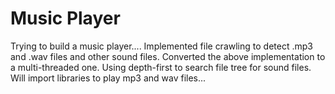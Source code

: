 # Music Player
Trying to build a music player....
Implemented file crawling to detect .mp3 and .wav files and other sound files.
Converted the above implementation to a multi-threaded one.
Using depth-first to search file tree for sound files.
Will import libraries to play mp3 and wav files...
